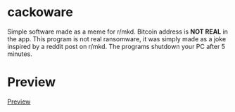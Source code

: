# cackoware
Simple software made as a meme for r/mkd. 
Bitcoin address is <b>NOT REAL</b> in the app. 
This program is not real ransomware, it was simply made as a joke inspired by a reddit post on r/mkd. 
The programs shutdown your PC after 5 minutes. 

# Preview
[Preview](meme.png)
